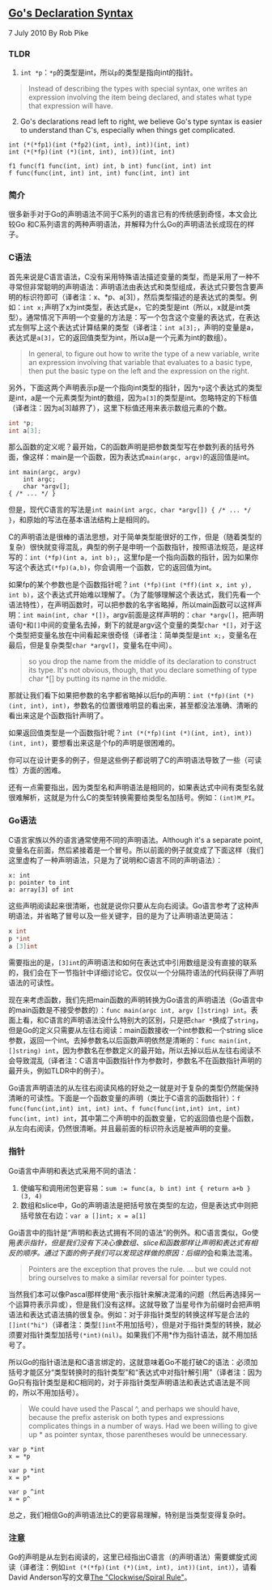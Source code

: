 ## [Go's Declaration Syntax](https://blog.golang.org/gos-declaration-syntax)

7 July 2010 By Rob Pike

### TLDR
1. `int *p`：`*p`的类型是int，所以`p`的类型是指向int的指针。
>Instead of describing the types with special syntax, one writes an expression involving the item being declared, and states what type that expression will have.
2. Go's declarations read left to right, we believe Go's type syntax is easier to understand than C's, especially when things get complicated.
```
int (*(*fp1)(int (*fp2)(int, int), int))(int, int)
int (*(*fp)(int (*)(int, int), int))(int, int)

f1 func(f1 func(int, int) int, b int) func(int, int) int
f func(func(int, int) int, int) func(int, int) int
```

### 简介
很多新手对于Go的声明语法不同于C系列的语言已有的传统感到奇怪，本文会比较Go 和C系列语言的两种声明语法，并解释为什么Go的声明语法长成现在的样子。

### C语法
首先来说是C语言语法，C没有采用特殊语法描述变量的类型，而是采用了一种不寻常但非常聪明的声明语法：声明语法由表达式和类型组成，表达式只要包含要声明的标识符即可（译者注：x、*p、a[3]），然后类型描述的是表达式的类型。例如：`int x;`声明了x为int类型，表达式是`x`，它的类型是int（所以，x就是int类型）。通常情况下声明一个变量的方法是：写一个包含这个变量的表达式，在表达式左侧写上这个表达式计算结果的类型（译者注：`int a[3];`，声明的变量是a，表达式是`a[3]`，它的返回值类型为int，所以a是一个元素为int的数组）。
>In general, to figure out how to write the type of a new variable, write an expression involving that variable that evaluates to a basic type, then put the basic type on the left and the expression on the right.

另外，下面这两个声明表示p是一个指向int类型的指针，因为`*p`这个表达式的类型是int，a是一个元素类型为int的数组，因为`a[3]`的类型是int。忽略特定的下标值（译者注：因为a[3]越界了），这里下标值还用来表示数组元素的个数。
```c
int *p;
int a[3];
```

那么函数的定义呢？最开始，C的函数声明是把参数类型写在参数列表的括号外面，像这样：main是一个函数，因为表达式`main(argc, argv)`的返回值是int。
```
int main(argc, argv)
    int argc;
    char *argv[];
{ /* ... */ }
```

但是，现代C语言的写法是`int main(int argc, char *argv[]) { /* ... */ }`，和原始的写法在基本语法结构上是相同的。

C的声明语法是很棒的语法思想，对于简单类型能很好的工作，但是（随着类型的复杂）很快就变得混乱，典型的例子是申明一个函数指针，按照语法规范，是这样写的：`int (*fp)(int a, int b);`，这里fp是一个指向函数的指针，因为如果你写这个表达式`(*fp)(a,b)`，你会调用一个函数，它的返回值为int。

如果fp的某个参数也是个函数指针呢？`int (*fp)(int (*ff)(int x, int y), int b)`，这个表达式开始难以理解了。（为了能够理解这个表达式，我们先看一个语法特性），在声明函数时，可以把参数的名字省略掉，所以main函数可以这样声明：`int main(int, char *[])`，argv前面是这样声明的：`char *argv[]`，把声明语句`*`和`[]`中间的变量名去掉，剩下的就是argv这个变量的类型`char *[]`，对于这个类型把变量名放在中间看起来很奇怪（译者注：简单类型是`int x;`，变量名在最后，但是复杂类型`char *argv[]`，变量名在中间）。
>so you drop the name from the middle of its declaration to construct its type. It's not obvious, though, that you declare something of type char *[] by putting its name in the middle.

那就让我们看下如果把参数的名字都省略掉以后fp的声明：`int (*fp)(int (*)(int, int), int)`，参数名的位置很难明显的看出来，甚至都没法准确、清晰的看出来这是个函数指针声明了。

如果返回值类型是一个函数指针呢？`int (*(*fp)(int (*)(int, int), int))(int, int)`，要想看出来这是个fp的声明是很困难的。

你可以在设计更多的例子，但是这些例子都说明了C的声明语法导致了一些（可读性）方面的困难。

还有一点需要指出，因为类型名和声明语法是相同的，如果表达式中间有类型名就很难解析，这就是为什么C的类型转换需要给类型名加括号。例如：`(int)M_PI`。

### Go语法
C语言家族以外的语言通常使用不同的声明语法。Although it's a separate point, 变量名在前面，然后紧接着是一个冒号。所以前面的例子就变成了下面这样（我们这里虚构了一种声明语法，只是为了说明和C语言不同的声明语法）：
```
x: int
p: pointer to int
a: array[3] of int
```

这些声明阅读起来很清晰，也就是说你只要从左向右阅读。Go语言参考了这种声明语法，并省略了冒号以及一些关键字，目的是为了让声明语法更简洁：
```go
x int
p *int
a [3]int
```

需要指出的是，`[3]int`的声明语法和如何在表达式中引用数组是没有直接的联系的，我们会在下一节指针中详细讨论它。仅仅以一个分隔符语法的代码获得了声明语法的可读性。

现在来考虑函数，我们先把main函数的声明转换为Go语言的声明语法（Go语言中的main函数是不接受参数的）：`func main(argc int, argv []string) int`。表面上看，和C语言的声明语法没什么特别大的区别，只是把`char *`换成了`string`，但是Go的定义只需要从左往右阅读：main函数接收一个int参数和一个string slice参数，返回一个int。去掉参数名以后函数声明依然是清晰的：`func main(int, []string) int`，因为参数名在参数定义的最开始，所以去掉以后从左往右阅读不会导致混乱（译者注：C语言中函数指针作为参数时，参数名不在函数指针声明的最开头，例如TLDR中的例子）。

Go语言声明语法的从左往右阅读风格的好处之一就是对于复杂的类型仍然能保持清晰的可读性。下面是一个函数变量的声明（类比于C语言的函数指针）：`f func(func(int,int) int, int) int`、`f func(func(int,int) int, int) func(int, int) int`，其中第二个声明中的函数变量，它的返回值也是个函数，从左向右阅读，仍然很清晰。并且最前面的标识符永远是被声明的变量。

### 指针
Go语言中声明和表达式采用不同的语法：

1. 使编写和调用闭包更容易：`sum := func(a, b int) int { return a+b } (3, 4)`
2. 数组和slice中，Go的声明语法是把括号放在类型的左边，但是表达式中则把括号放在右边：`var a []int; x = a[1]`

Go语言中的指针是“声明和表达式拥有不同的语法”的例外。和C语言类似，Go使用*表示指针，但是我们没有下决心像数组、slice和函数那样让声明和表达式有相反的顺序。通过下面的例子我们可以发现这样做的原因：后缀的*会和乘法混淆。
>Pointers are the exception that proves the rule. ... but we could not bring ourselves to make a similar reversal for pointer types.

当然我们本可以像Pascal那样使用`^`表示指针来解决混淆的问题（然后再选择另一个运算符表示异或），但是我们没有这样。这就导致了当星号作为前缀时会把声明语法和表达式语法搞的很复杂。例如：对于非指针类型的转换这样写是合法的`[]int("hi")`（译者注：类型`[]int`不用加括号），但是对于指针类型的转换，就必须要对指针类型加括号`(*int)(nil)`。如果我们不用*作为指针语法，就不用加括号了。

所以Go的指针语法是和C语言绑定的，这就意味着Go不能打破C的语法：必须加括号才能区分“类型转换时的指针类型”和“表达式中对指针解引用”（译者注：因为Go只有指针类型是和C相同的，对于非指针类型声明语法和表达式语法是不同的，所以不用加括号）。
>We could have used the Pascal ^, and perhaps we should have, because the prefix asterisk on both types and expressions complicates things in a number of ways. Had we been willing to give up * as pointer syntax, those parentheses would be unnecessary.

```
var p *int
x = *p

var p *int
x = p*

var p ^int
x = p^
```

总之，我们相信Go的声明语法比C的更容易理解，特别是当类型变得复杂时。

### 注意
Go的声明是从左到右阅读的，这里已经指出C语言（的声明语法）需要螺旋式阅读（译者注：例如`int (*(*fp)(int (*)(int, int), int))(int, int)`），请看David Anderson写的文章[The "Clockwise/Spiral Rule"](http://c-faq.com/decl/spiral.anderson.html)。